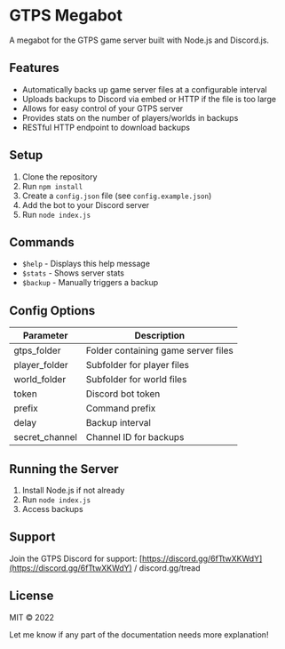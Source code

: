 # GTPS Megabot

A  megabot for the GTPS game server built with Node.js and Discord.js.

## Features

- Automatically backs up game server files at a configurable interval
- Uploads backups to Discord via embed or HTTP if the file is too large
- Allows for easy control of your GTPS server
- Provides stats on the number of players/worlds in backups
- RESTful HTTP endpoint to download backups

## Setup

1. Clone the repository
2. Run `npm install`
3. Create a `config.json` file (see `config.example.json`)
4. Add the bot to your Discord server
5. Run `node index.js`

## Commands

- `$help` - Displays this help message
- `$stats` - Shows server stats
- `$backup` - Manually triggers a backup

## Config Options

| Parameter        | Description                           |
|------------------|---------------------------------------|
| gtps_folder      | Folder containing game server files    |
| player_folder    | Subfolder for player files             |
| world_folder     | Subfolder for world files              |
| token            | Discord bot token                      |
| prefix           | Command prefix                         |
| delay            | Backup interval                        |
| secret_channel   | Channel ID for backups                 |

## Running the Server

1. Install Node.js if not already
2. Run `node index.js`
3. Access backups

## Support

Join the GTPS Discord for support: [https://discord.gg/6fTtwXKWdY](https://discord.gg/6fTtwXKWdY) / discord.gg/tread

## License

MIT © 2022

Let me know if any part of the documentation needs more explanation!

